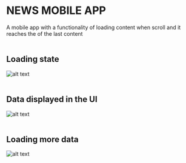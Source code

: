 # NEWS MOBILE APP
A mobile app with a functionality of loading content when scroll and it reaches the of the last content 
<br />
<br />
## Loading state
![alt text](https://res.cloudinary.com/dgqg2myag/image/upload/v1595217682/Scroll%20load%20content/loading_hhnnfb.png)
<br />
<br />
## Data displayed in the UI
![alt text](https://res.cloudinary.com/dgqg2myag/image/upload/v1595217682/Scroll%20load%20content/Content_load_wruqvl.png)
<br />
<br />
## Loading more data
![alt text](https://res.cloudinary.com/dgqg2myag/image/upload/v1595217682/Scroll%20load%20content/loading_more_content_q0jxro.png)
